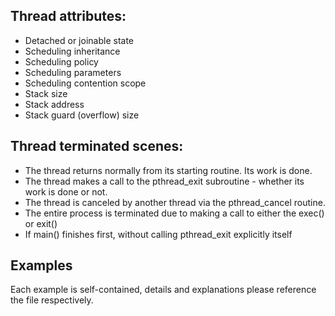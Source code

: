 ## Thread attributes:
- Detached or joinable state
- Scheduling inheritance
- Scheduling policy
- Scheduling parameters
- Scheduling contention scope
- Stack size
- Stack address
- Stack guard (overflow) size

## Thread terminated scenes:
- The thread returns normally from its starting routine. Its work is done.
- The thread makes a call to the pthread_exit subroutine - whether its work is done or not.
- The thread is canceled by another thread via the pthread_cancel routine.
- The entire process is terminated due to making a call to either the exec() or exit()
- If main() finishes first, without calling pthread_exit explicitly itself

## Examples
Each example is self-contained, details and explanations please reference the file respectively.
